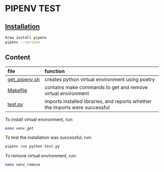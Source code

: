 # PIPENV TEST

## [Installation](https://pipenv.pypa.io/en/latest/#install-pipenv-today)
```sh
brew install pipenv
pipenv --version
```

## Content
|file|function|
|:--|:--|
|[get_pipenv.sh](https://github.com/nikita-loik/dummy/blob/main/pipenv_test/get_pipenv.sh)|creates python virtual environment using poetry|
|[Makefile](https://github.com/nikita-loik/dummy/blob/main/pipenv_test/Makefile)|contains make commands to get and remove virtual environment|
|[test.py](https://github.com/nikita-loik/dummy/blob/main/pipenv_test/test.py)|imports installed libraries, and reports whether the imports were successful|

To install virtual environment, run:
```sh
make venv_get
```
To test the installation was successful, run:
```sh
pipenv run python test.py
```
To remove virtual environment, run:
```sh
make venv_remove
```